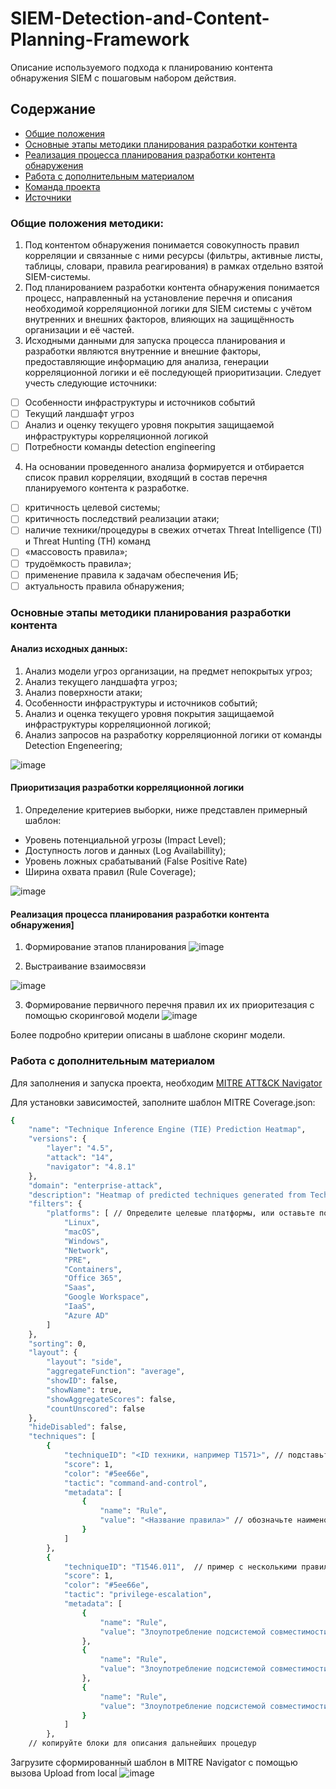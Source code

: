 # SIEM-Detection-and-Content-Planning-Framework
Описание используемого подхода к планированию контента обнаружения SIEM c пошаговым набором действия.

## Содержание
- [Общие положения](#Общие-положения)
- [Основные этапы методики планирования разработки контента](#Основные-этапы-методики-планирования-разработки-контента)
- [Реализация процесса планирования разработки контента обнаружения](#Реализация-процесса-планирования-разработки-контента-обнаружения)
- [Работа с дополнительным материалом](#Работа-с-дополнительным-материалом)
- [Команда проекта](#команда-проекта)
- [Источники](#источники)


### Общие положения методики:
1. Под контентом обнаружения понимается совокупность правил корреляции и связанные с ними ресурсы (фильтры, активные листы, таблицы, словари, правила реагирования) в рамках отдельно взятой SIEM-системы.
2. Под планированием разработки контента обнаружения понимается процесс, направленный на установление перечня и описания необходимой корреляционной логики для SIEM системы с учётом внутренних и внешних факторов, влияющих на защищённость организации и её частей. 
3. Исходными данными для запуска процесса планирования и разработки являются внутренние и внешние факторы, предоставляющие информацию для анализа, генерации корреляционной логики и её последующей приоритизации.
   Следует учесть следующие источники:
- [ ] Особенности инфраструктуры и источников событий
- [ ] Текущий ландшафт угроз
- [ ] Анализ и оценку текущего уровня покрытия защищаемой инфраструктуры корреляционной логикой
- [ ] Потребности команды detection engineering
4. На основании проведенного анализа формируется и отбирается список правил корреляции, входящий в состав перечня планируемого контента к разработке.
- [ ] критичность целевой системы;
- [ ] критичность последствий реализации атаки;
- [ ] наличие техники/процедуры в свежих отчетах Threat Intelligence (TI) и Threat Hunting (TH) команд
- [ ] «массовость правила»;
- [ ] трудоёмкость правила»;
- [ ] применение правила к задачам обеспечения ИБ;
- [ ] актуальность правила обнаружения;

### Основные этапы методики планирования разработки контента
#### Анализ исходных данных: 
1.	Анализ модели угроз организации, на предмет непокрытых угроз;
2.	Анализ текущего ландшафта угроз;
3.	Анализ поверхности атаки;
4.	Особенности инфраструктуры и источников событий; 
5.	Анализ и оценка текущего уровня покрытия защищаемой инфраструктуры корреляционной логикой;
6.	Анализ запросов на разработку корреляционной логики от команды Detection Engeneering;
   
![image](https://github.com/user-attachments/assets/ea5f24fe-63a0-4445-9edc-a1ec7cdd2e26)

#### Приоритизация разработки корреляционной логики
1. Определение критериев выборки, ниже представлен примерный шаблон:
- Уровень потенциальной угрозы (Impact Level);
- Доступность логов и данных (Log Availabillity);
- Уровень ложных срабатываний (False Positive Rate)
- Ширина охвата правил (Rule Coverage);

![image](https://github.com/user-attachments/assets/9af993cb-7200-4a85-b5c6-7e758e6fd1f2)



#### Реализация процесса планирования разработки контента обнаружения]
1. Формирование этапов планирования
   ![image](https://github.com/user-attachments/assets/ba538838-d292-44b4-90fc-4f06000b4607)

2. Выстраивание взаимосвязи
   
![image](https://github.com/user-attachments/assets/56acc6a2-158e-4842-9a72-3637b49fc1b0)

3. Формирование первичного перечня правил их их приоритезация с помощью скоринговой модели
![image](https://github.com/user-attachments/assets/7a018d80-235c-454e-8aaf-c9a609d807a3)

Более подробно критерии описаны в шаблоне скоринг модели.

### Работа с дополнительным материалом
Для заполнения и запуска проекта, необходим [MITRE ATT&CK Navigator](https://mitre-attack.github.io/attack-navigator/#layerURL=)

Для установки зависимостей, заполните шаблон MITRE Coverage.json:
```sh
{
    "name": "Technique Inference Engine (TIE) Prediction Heatmap",
    "versions": {
        "layer": "4.5",
        "attack": "14",
        "navigator": "4.8.1"
    },
    "domain": "enterprise-attack",
    "description": "Heatmap of predicted techniques generated from Technique Inference Engine (TIE)",
    "filters": {
        "platforms": [ // Определите целевые платформы, или оставьте поумолчанию 
            "Linux",
            "macOS",
            "Windows",
            "Network",
            "PRE",
            "Containers",
            "Office 365",
            "Saas",
            "Google Workspace",
            "IaaS",
            "Azure AD"
        ]
    },
    "sorting": 0,
    "layout": {
        "layout": "side",
        "aggregateFunction": "average",
        "showID": false,
        "showName": true,
        "showAggregateScores": false,
        "countUnscored": false
    },
    "hideDisabled": false,
    "techniques": [
        {
            "techniqueID": "<ID техники, например T1571>", // подставьте подходящий ID техники
            "score": 1,
            "color": "#5ee66e", 
            "tactic": "command-and-control",
            "metadata": [
                {
                    "name": "Rule",
                    "value": "<Название правила>" // обозначьте наименование правила корреляции
                }
            ]
        },
        {
            "techniqueID": "T1546.011",  // пример с несколькими правилами
            "score": 1,
            "color": "#5ee66e",
            "tactic": "privilege-escalation",
            "metadata": [
                {
                    "name": "Rule",
                    "value": "Злоупотребление подсистемой совместимости приложений. Новый  Shim индикатор в БД." // 
                },
                {
                    "name": "Rule",
                    "value": "Злоупотребление подсистемой совместимости приложений. PE Original Filename или Hash Indicator"
                },
                {
                    "name": "Rule",
                    "value": "Злоупотребление подсистемой совместимости приложений. Индикатор реестра"
                }
            ]
        },
    // копируйте блоки для описания дальнейших процедур
```
Загрузите сформированный шаблон в MITRE Navigator c помощью вызова Upload from local
![image](https://github.com/user-attachments/assets/ee71eb3e-c3e3-4189-8065-6ddda5ccf1bc)
